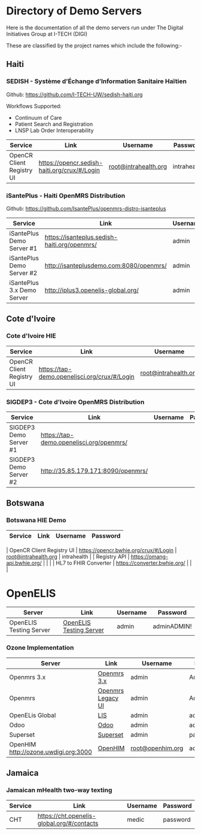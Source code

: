 # Directory of Demo Servers

Here is the documentation of all the demo servers run under The Digital Initiatives Group at I-TECH (DIGI)

These are classified by the project names which include the following:-

<!-- ## General

| Server                                                   | Link | Username | Password |
|----------------------------------------------------------|------|----------|----------|
| OpenMRS 3.x OpenELIS Laboratory Workflow            |      |          |          |
| OpenELIS Consolidated Server & Patient History Workflows |      |          |          |
-->

## Haiti

### SEDISH - Système d’Échange d’Information Sanitaire Haïtien 
Github: https://github.com/I-TECH-UW/sedish-haiti.org

Workflows Supported: 
- Continuum of Care 
- Patient Search and Registration
- LNSP Lab Order Interoperability

| Service                                       |                        Link                    |         Username      |    Password   |
|-----------------------------------------------|------------------------------------------------|-----------------------|---------------|
| OpenCR Client Registry UI                     | https://opencr.sedish-haiti.org/crux/#/Login   | root@intrahealth.org  | intrahealth   |


### iSantePlus - Haiti OpenMRS Distribution
Github: https://github.com/IsantePlus/openmrs-distro-isanteplus

| Service                                       |                        Link                    |         Username      |    Password   |
|-----------------------------------------------|------------------------------------------------|-----------------------|---------------|
| iSantePlus Demo Server #1                     | https://isanteplus.sedish-haiti.org/openmrs/   | admin                 | Admin123      |
| iSantePlus Demo Server #2                     | http://isanteplusdemo.com:8080/openmrs/        | admin                 | Admin123      |
| iSantePlus 3.x Demo Server                    | http://iplus3.openelis-global.org/             | admin                 | Admin123      |

## Cote d'Ivoire 

### Cote d'Ivoire HIE

| Service                                       |                        Link                    |         Username      |    Password   |
|-----------------------------------------------|------------------------------------------------|-----------------------|---------------|
| OpenCR Client Registry UI                     | https://tap-demo.openelisci.org/crux/#/Login   | root@intrahealth.org  | intrahealth   |

### SIGDEP3 - Cote d'Ivoire OpenMRS Distribution

| Service                                       |                        Link                    |         Username      |    Password   |
|-----------------------------------------------|------------------------------------------------|-----------------------|---------------|
| SIGDEP3 Demo Server #1                        | https://tap-demo.openelisci.org/openmrs/       |                  |       |
| SIGDEP3 Demo Server #2                        | http://35.85.179.171:8090/openmrs/             |                  |       |

## Botswana

### Botswana HIE Demo

| Service                                       |                        Link                    |         Username      |    Password   |
|-----------------------------------------------|------------------------------------------------|-----------------------|---------------|

| OpenCR Client Registry UI                     | https://opencr.bwhie.org/crux/#/Login          | root@intrahealth.org  | intrahealth   |
| Registry API                                  | https://omang-api.bwhie.org/                   |                       |               |
| HL7 to FHIR Converter                         | https://converter.bwhie.org/                   |                       |               |

# OpenELIS

| Server                  | Link                                                                 | Username | Password    |
|-------------------------|----------------------------------------------------------------------|----------|-------------|
| OpenELIS Testing Server | [OpenELIS Testing Server](https://testing.openelis-global.org:8443/) | admin    | adminADMIN! |

### Ozone Implementation

| Server                               | Link                                                    | Username         | Password    |
|--------------------------------------|---------------------------------------------------------|------------------|-------------|
| Openmrs 3.x                          | [Openmrs 3.x](http://ozone.uwdigi.org/openmrs/spa/home) | admin            | Admin123    |
| Openmrs                              | [Openmrs Legacy UI]( http://ozone.uwdigi.org/openmrs)   | admin            | Admin123    |
| OpenELis Global                      | [LIS](https://ozone.uwdigi.org:8443/OpenELIS-Global)    | admin            | adminADMIN! |
| Odoo                                 | [Odoo](http://ozone.uwdigi.org:8069)                    | admin            | admin       |
| Superset                             | [Superset](http://ozone.uwdigi.org:8088)                | admin            | password    |
| OpenHIM http://ozone.uwdigi.org:3000 | [OpenHIM](http://ozone.uwdigi.org:3000)                 | root@openhim.org | admin       |

## Jamaica 

### Jamaican mHealth two-way texting

| Service                 | Link                                                                | Username | Password    |
|-------------------------|---------------------------------------------------------------------|----------|-------------|
| CHT|https://cht.openelis-global.org/#/contacts | medic    | password |
